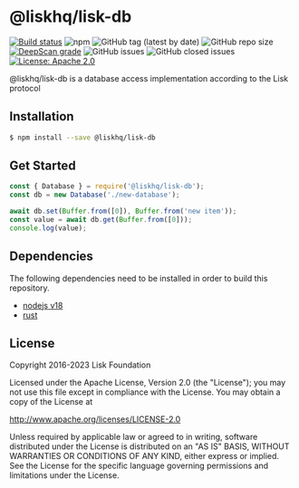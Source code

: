# @liskhq/lisk-db

[![Build status](https://github.com/LiskHQ/lisk-db/actions/workflows/pr.yaml/badge.svg)](https://github.com/LiskHQ/lisk-db/actions/workflows/pr.yaml)
![npm](https://img.shields.io/npm/v/@liskhq/lisk-db)
![GitHub tag (latest by date)](https://img.shields.io/github/v/tag/liskHQ/lisk-db)
![GitHub repo size](https://img.shields.io/github/repo-size/liskhq/lisk-db)
[![DeepScan grade](https://deepscan.io/api/teams/6759/projects/25497/branches/799572/badge/grade.svg)](https://deepscan.io/dashboard#view=project&tid=6759&pid=25497&bid=799572)
![GitHub issues](https://img.shields.io/github/issues-raw/liskhq/lisk-db)
![GitHub closed issues](https://img.shields.io/github/issues-closed-raw/liskhq/lisk-db)
[![License: Apache 2.0](https://img.shields.io/badge/License-Apache%202.0-blue.svg)](http://www.apache.org/licenses/LICENSE-2.0)

@liskhq/lisk-db is a database access implementation according to the Lisk protocol

## Installation

```sh
$ npm install --save @liskhq/lisk-db
```

## Get Started
```js
const { Database } = require('@liskhq/lisk-db');
const db = new Database('./new-database');

await db.set(Buffer.from([0]), Buffer.from('new item'));
const value = await db.get(Buffer.from([0]));
console.log(value);
```

## Dependencies
The following dependencies need to be installed in order to build this repository.

* [nodejs v18](https://nodejs.org)
* [rust](https://www.rust-lang.org/)

## License

Copyright 2016-2023 Lisk Foundation

Licensed under the Apache License, Version 2.0 (the "License");
you may not use this file except in compliance with the License.
You may obtain a copy of the License at

http://www.apache.org/licenses/LICENSE-2.0

Unless required by applicable law or agreed to in writing, software
distributed under the License is distributed on an "AS IS" BASIS,
WITHOUT WARRANTIES OR CONDITIONS OF ANY KIND, either express or implied.
See the License for the specific language governing permissions and
limitations under the License.

[lisk core github]: https://github.com/LiskHQ/lisk
[lisk documentation site]: https://lisk.com/documentation/lisk-sdk/references/lisk-elements/db.html
